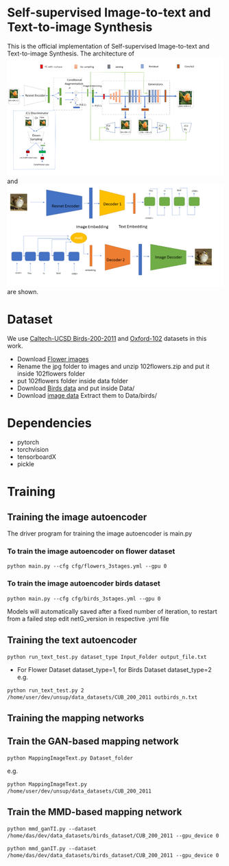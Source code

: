 # Self-supervised Image-to-text and Text-to-image Synthesis

This is the official implementation of Self-supervised Image-to-text and Text-to-image Synthesis. The architecture of ![image atutoencoder](./images/imageae.png) and ![end-to-end network](./images/endtoend2.png) are shown.

# Dataset
We use [Caltech-UCSD Birds-200-2011](http://www.vision.caltech.edu/visipedia/CUB-200-2011.html) and [Oxford-102](https://www.robots.ox.ac.uk/~vgg/data/flowers/102/) datasets in this work.
- Download [Flower images](https://www.robots.ox.ac.uk/~vgg/data/flowers/102/102flowers.tgz)
- Rename the jpg folder to images and unzip 102flowers.zip and put it inside 102flowers folder
- put 102flowers folder inside data folder
- Download [Birds data](https://drive.google.com/file/d/0B3y_msrWZaXLT1BZdVdycDY5TEE/view) and put inside Data/
- Download [image data](http://www.vision.caltech.edu/visipedia/CUB-200-2011.html) Extract them to Data/birds/
# Dependencies
 - pytorch
 - torchvision
 - tensorboardX
 - pickle

# Training
## Training the image autoencoder
The driver program for training the image autoencoder is main.py
### To train the image autoencoder on flower dataset
```
python main.py --cfg cfg/flowers_3stages.yml --gpu 0
```
### To train the image autoencoder birds dataset
```
python main.py --cfg cfg/birds_3stages.yml --gpu 0
```
Models will automatically saved after a fixed number of iteration, to restart from a failed step edit netG_version in respective .yml file
## Training the text autoencoder
```
python run_text_test.py dataset_type Input_Folder output_file.txt
```
- For Flower Dataset dataset_type=1, for Birds Dataset dataset_type=2
e.g. 
```
python run_text_test.py 2 /home/user/dev/unsup/data_datasets/CUB_200_2011 outbirds_n.txt
```
## Training the mapping networks
## Train the GAN-based mapping network
```
python MappingImageText.py Dataset_folder
```
e.g.
```
python MappingImageText.py /home/user/dev/unsup/data_datasets/CUB_200_2011
```
## Train the MMD-based mapping network
```
python mmd_ganTI.py --dataset /home/das/dev/data_datasets/birds_dataset/CUB_200_2011 --gpu_device 0
```
```
python mmd_ganIT.py --dataset /home/das/dev/data_datasets/birds_dataset/CUB_200_2011 --gpu_device 0
```

